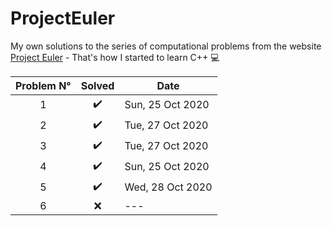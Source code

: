 # ProjectEuler
My own solutions to the series of computational problems from the website [Project Euler](https://projecteuler.net/) - That's how I started to learn C++ :computer:

Problem N° | Solved | Date
:---:|:---:|---
1 | :heavy_check_mark: | Sun, 25 Oct 2020
2 | :heavy_check_mark: | Tue, 27 Oct 2020
3 | :heavy_check_mark: | Tue, 27 Oct 2020
4 | :heavy_check_mark: | Sun, 25 Oct 2020
5 | :heavy_check_mark: | Wed, 28 Oct 2020
6 | :x: | ---

